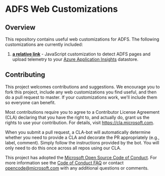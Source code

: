 # ADFS Web Customizations 

## Overview 

This repository contains useful web customizations for ADFS. The following customizations are currently included: 

1. __[a relative link](pageDetectionTelemetry)__ - JavaScript customization to detect ADFS pages and upload telemetry 
to your [Azure Application Insights](https://azure.microsoft.com/en-us/services/application-insights/) datastore. 

## Contributing

This project welcomes contributions and suggestions. We encourage you to fork this project, include any web customizations
you find useful, and then do a pull request to master. If your customizations work, we'll include them so everyone can benefit. 

Most contributions require you to agree to a
Contributor License Agreement (CLA) declaring that you have the right to, and actually do, grant us
the rights to use your contribution. For details, visit https://cla.microsoft.com.

When you submit a pull request, a CLA-bot will automatically determine whether you need to provide
a CLA and decorate the PR appropriately (e.g., label, comment). Simply follow the instructions
provided by the bot. You will only need to do this once across all repos using our CLA.

This project has adopted the [Microsoft Open Source Code of Conduct](https://opensource.microsoft.com/codeofconduct/).
For more information see the [Code of Conduct FAQ](https://opensource.microsoft.com/codeofconduct/faq/) or
contact [opencode@microsoft.com](mailto:opencode@microsoft.com) with any additional questions or comments.
